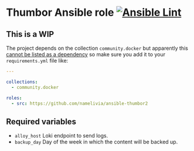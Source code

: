 # Thumbor Ansible role [![Ansible Lint](https://github.com/namelivia/ansible-thumbor2/actions/workflows/ansible-lint.yml/badge.svg)](https://github.com/namelivia/ansible-thumbor2/actions/workflows/ansible-lint.yml)

## This is a WIP

The project depends on the collection `community.docker` but apparently this [cannot be listed as a dependency](https://github.com/ansible/ansible/issues/62847) so make sure you add it to your `requirements.yml` file like:

```yml
---

collections:
  - community.docker

roles:
  - src: https://github.com/namelivia/ansible-thumbor2
```

## Required variables
 - `alloy_host` Loki endpoint to send logs.
 - `backup_day` Day of the week in which the content will be backed up.

